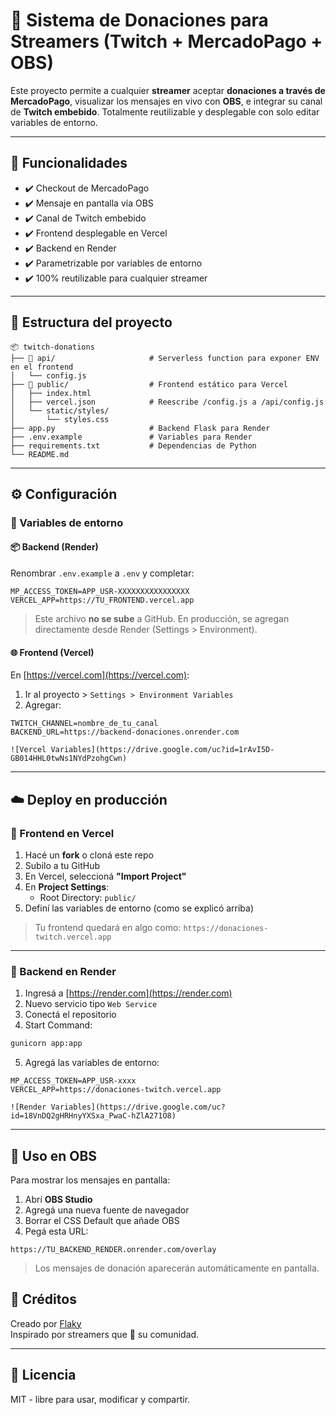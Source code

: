# 💜 Sistema de Donaciones para Streamers (Twitch + MercadoPago + OBS)

Este proyecto permite a cualquier **streamer** aceptar **donaciones a través de MercadoPago**, visualizar los mensajes en vivo con **OBS**, e integrar su canal de **Twitch embebido**. Totalmente reutilizable y desplegable con solo editar variables de entorno.

---

## 🚀 Funcionalidades

- ✔️ Checkout de MercadoPago
- ✔️ Mensaje en pantalla vía OBS
- ✔️ Canal de Twitch embebido
- ✔️ Frontend desplegable en Vercel
- ✔️ Backend en Render
- ✔️ Parametrizable por variables de entorno
- ✔️ 100% reutilizable para cualquier streamer

---

## 🧩 Estructura del proyecto

```
📦 twitch-donations
├── 📁 api/                     # Serverless function para exponer ENV en el frontend
│   └── config.js
├── 📁 public/                  # Frontend estático para Vercel
│   ├── index.html
│   ├── vercel.json            # Reescribe /config.js a /api/config.js
│   └── static/styles/
│       └── styles.css
├── app.py                     # Backend Flask para Render
├── .env.example               # Variables para Render
├── requirements.txt           # Dependencias de Python
└── README.md
```

---

## ⚙️ Configuración

### 🔐 Variables de entorno

#### 📦 Backend (Render)

Renombrar `.env.example` a `.env` y completar:

```env
MP_ACCESS_TOKEN=APP_USR-XXXXXXXXXXXXXXXX
VERCEL_APP=https://TU_FRONTEND.vercel.app
```

> Este archivo **no se sube** a GitHub. En producción, se agregan directamente desde Render (Settings > Environment).

#### 🌐 Frontend (Vercel)

En [https://vercel.com](https://vercel.com):

1. Ir al proyecto > `Settings > Environment Variables`
2. Agregar:

```
TWITCH_CHANNEL=nombre_de_tu_canal
BACKEND_URL=https://backend-donaciones.onrender.com

![Vercel Variables](https://drive.google.com/uc?id=1rAvI5D-GB014HHL0twNs1NYdPzohgCwn)

```

---

## ☁️ Deploy en producción

### 🔹 Frontend en Vercel

1. Hacé un **fork** o cloná este repo
2. Subilo a tu GitHub
3. En Vercel, seleccioná **"Import Project"**
4. En **Project Settings**:
   - Root Directory: `public/`
5. Definí las variables de entorno (como se explicó arriba)

> Tu frontend quedará en algo como: `https://donaciones-twitch.vercel.app`

---

### 🔸 Backend en Render

1. Ingresá a [https://render.com](https://render.com)
2. Nuevo servicio tipo `Web Service`
3. Conectá el repositorio
4. Start Command:

```bash
gunicorn app:app
```

5. Agregá las variables de entorno:

```
MP_ACCESS_TOKEN=APP_USR-xxxx
VERCEL_APP=https://donaciones-twitch.vercel.app

![Render Variables](https://drive.google.com/uc?id=18VnDQ2gHRHnyYXSxa_PwaC-hZlA271O8)

```



---

## 🎯 Uso en OBS

Para mostrar los mensajes en pantalla:

1. Abrí **OBS Studio**
2. Agregá una nueva fuente de navegador
3. Borrar el CSS Default que añade OBS
4. Pegá esta URL:

```
https://TU_BACKEND_RENDER.onrender.com/overlay
```

> Los mensajes de donación aparecerán automáticamente en pantalla.


## 🙌 Créditos

Creado por [Flaky](https://github.com/Flaky07)  
Inspirado por streamers que 💜 su comunidad.

---

## 📝 Licencia

MIT - libre para usar, modificar y compartir.
